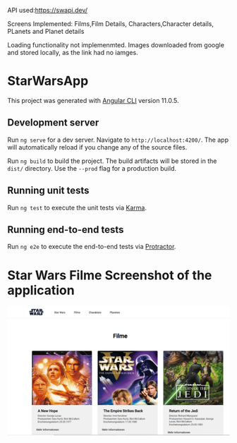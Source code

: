 API used:https://swapi.dev/

Screens Implemented:  Films,Film Details, Characters,Character details, PLanets and Planet details

Loading functionality not implemenmted.
Images downloaded from google and stored locally, as the link had no iamges.


# StarWarsApp

This project was generated with [Angular CLI](https://github.com/angular/angular-cli) version 11.0.5.

## Development server

Run `ng serve` for a dev server. Navigate to `http://localhost:4200/`. The app will automatically reload if you change any of the source files.

Run `ng build` to build the project. The build artifacts will be stored in the `dist/` directory. Use the `--prod` flag for a production build.

## Running unit tests

Run `ng test` to execute the unit tests via [Karma](https://karma-runner.github.io).

## Running end-to-end tests

Run `ng e2e` to execute the end-to-end tests via [Protractor](http://www.protractortest.org/).

# Star Wars Filme Screenshot of the application
![Film List](./docs/film-list.PNG)

